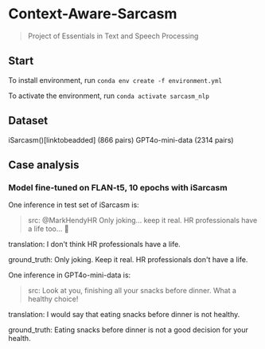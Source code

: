 # Context-Aware-Sarcasm
> Project of Essentials in Text and Speech Processing

## Start

To install environment, run 
`conda env create -f environment.yml`

To activate the environment, run 
`conda activate sarcasm_nlp`

## Dataset
iSarcasm()[linktobeadded] (866 pairs)
GPT4o-mini-data (2314 pairs)

## Case analysis

### Model fine-tuned on FLAN-t5, 10 epochs with iSarcasm 

One inference in test set of iSarcasm is:

> src: @MarkHendyHR Only joking... keep it real. HR professionals have a life too... 🤔 
> 
translation: I don't think HR professionals have a life. 
> 
ground_truth: Only joking. Keep it real. HR professionals don't have a life. 

One inference in GPT4o-mini-data is:

> src: Look at you, finishing all your snacks before dinner. What a healthy choice! 
> 
translation: I would say that eating snacks before dinner is not healthy. 
> 
ground_truth: Eating snacks before dinner is not a good decision for your health.
